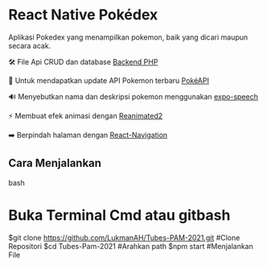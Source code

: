 # React Native Pokédex

Aplikasi Pokedex yang menampilkan pokemon, baik yang dicari maupun secara acak.

🛠️ File Api CRUD dan database [Backend PHP](http://github.com)

📕 Untuk mendapatkan update API Pokemon terbaru [PokéAPI](https://pokeapi.co/)

🔊 Menyebutkan nama dan deskripsi pokemon menggunakan [expo-speech](https://docs.expo.io/versions/latest/sdk/speech)

⚡️ Membuat efek animasi dengan [Reanimated2](https://docs.swmansion.com/react-native-reanimated/)

➡️ Berpindah halaman dengan [React-Navigation](https://reactnavigation.org/docs/getting-started)

## Cara Menjalankan

bash
# Buka Terminal Cmd atau gitbash
$git clone https://github.com/LukmanAH/Tubes-PAM-2021.git #Clone Repositori
$cd Tubes-Pam-2021 #Arahkan path
$npm start #Menjalankan File
